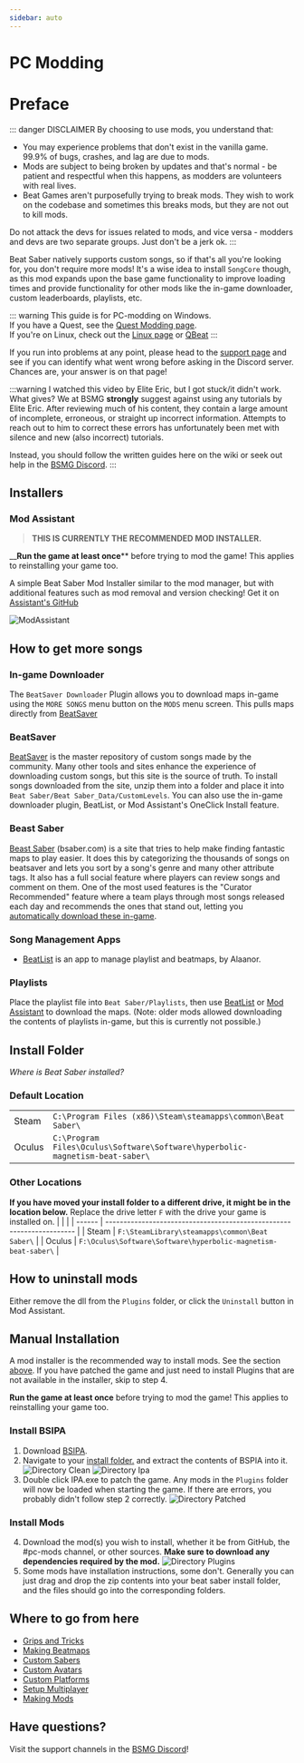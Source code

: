```yaml
---
sidebar: auto
---
```


# PC Modding
# Preface

::: danger DISCLAIMER By choosing to use mods, you understand that:
- You may experience problems that don't exist in the vanilla game. 99.9% of bugs, crashes, and lag are due to mods.
- Mods are subject to being broken by updates and that's normal - be patient and respectful when this happens, as modders are volunteers with real lives.
- Beat Games aren't purposefully trying to break mods. They wish to work on the codebase and sometimes this breaks mods, but they are not out to kill mods.

Do not attack the devs for issues related to mods, and vice versa - modders and devs are two separate groups. Just don't be a jerk ok. :::

Beat Saber natively supports custom songs, so if that's all you're looking for, you don't require more mods! It's a wise idea to install `SongCore` though, as this mod expands upon the base game functionality to improve loading times and provide functionality for other mods like the in-game downloader, custom leaderboards, playlists, etc.

::: warning This guide is for PC-modding on Windows.  
If you have a Quest, see the [Quest Modding page](/quest-modding.md).  
If you're on Linux, check out the [Linux page](/modding/linux.md) or [QBeat](https://github.com/geefr/beatsaber-linux-goodies/blob/master/README.md) :::

If you run into problems at any point, please head to the [support page](./support) and see if you can identify what went wrong before asking in the Discord server. Chances are, your answer is on that page!

:::warning I watched this video by Elite Eric, but I got stuck/it didn't work. What gives? We at BSMG **strongly** suggest against using any tutorials by Elite Eric. After reviewing much of his content, they contain a large amount of incomplete, erroneous, or straight up incorrect information. Attempts to reach out to him to correct these errors has unfortunately been met with silence and new (also incorrect) tutorials.

Instead, you should follow the written guides here on the wiki or seek out help in the [BSMG Discord](https://discord.gg/beatsabermods). :::

## Installers
### Mod Assistant
> **THIS IS CURRENTLY THE RECOMMENDED MOD INSTALLER.**

__**Run the game at least once**** before trying to mod the game! This applies to reinstalling your game too.

A simple Beat Saber Mod Installer similar to the mod manager, but with additional features such as mod removal and version checking! Get it on [Assistant's GitHub](https://github.com/Assistant/ModAssistant/releases/latest)

![ModAssistant](~@images/beginners-guide/modassistant.png)

## How to get more songs
### In-game Downloader
The `BeatSaver Downloader` Plugin allows you to download maps in-game using the `MORE SONGS` menu button on the `MODS` menu screen. This pulls maps directly from [BeatSaver](https://beatsaver.com)

### BeatSaver
[BeatSaver](https://beatsaver.com) is the master repository of custom songs made by the community. Many other tools and sites enhance the experience of downloading custom songs, but this site is the source of truth. To install songs downloaded from the site, unzip them into a folder and place it into `Beat Saber/Beat Saber_Data/CustomLevels`.  You can also use the in-game downloader plugin, BeatList, or Mod Assistant's OneClick Install feature.

### Beast Saber
[Beast Saber](https://www.bsaber.com) (bsaber.com) is a site that tries to help make finding fantastic maps to play easier. It does this by categorizing the thousands of songs on beatsaver and lets you sort by a song's genre and many other attribute tags. It also has a full social feature where players can review songs and comment on them. One of the most used features is the "Curator Recommended" feature where a team plays through most songs released each day and recommends the ones that stand out, letting you [automatically download these in-game](https://bsaber.com/beatsync/).

### Song Management Apps
* [BeatList](https://github.com/Alaanor/beatlist) is an app to manage playlist and beatmaps, by Alaanor.

### Playlists
Place the playlist file into `Beat Saber/Playlists`, then use [BeatList](https://github.com/Alaanor/beatlist) or [Mod Assistant](https://github.com/Assistant/ModAssistant) to download the maps. (Note: older mods allowed downloading the contents of playlists in-game, but this is currently not possible.)

## Install Folder
_Where is Beat Saber installed?_

### Default Location
|        |                                                                                      |
| ------ | ------------------------------------------------------------------------------------ |
| Steam  | `C:\Program Files (x86)\Steam\steamapps\common\Beat Saber\`                  |
| Oculus | `C:\Program Files\Oculus\Software\Software\hyperbolic-magnetism-beat-saber\` |

### Other Locations
**If you have moved your install folder to a different drive, it might be in the location below.** Replace the drive letter `F` with the drive your game is installed on.
|        |                                                                       |
| ------ | --------------------------------------------------------------------- |
| Steam  | `F:\SteamLibrary\steamapps\common\Beat Saber\`                 |
| Oculus | `F:\Oculus\Software\Software\hyperbolic-magnetism-beat-saber\` |

## How to uninstall mods
Either remove the dll from the `Plugins` folder, or click the `Uninstall` button in Mod Assistant.

## Manual Installation
A mod installer is the recommended way to install mods. See the section [above](#installers). If you have patched the game and just need to install Plugins that are not available in the installer, skip to step 4.

**Run the game at least once** before trying to mod the game! This applies to reinstalling your game too.
### Install BSIPA
1. Download [BSIPA](https://github.com/bsmg/BeatSaber-IPA-Reloaded/releases).
2. Navigate to your [install folder.](#install-folder) and extract the contents of BSPIA into it. ![Directory Clean](~@images/beginners-guide/directory-clean.png "Directory Clean") ![Directory Ipa](~@images/beginners-guide/directory-ipa.png "Directory Ipa")
3. Double click IPA.exe to patch the game. Any mods in the `Plugins` folder will now be loaded when starting the game. If there are errors, you probably didn't follow step 2 correctly. ![Directory Patched](~@images/beginners-guide/directory-patched.png "Directory Patched")

### Install Mods
4. Download the mod(s) you wish to install, whether it be from GitHub, the #pc-mods channel, or other sources. **Make sure to download any dependencies required by the mod.** ![Directory Plugins](~@images/beginners-guide/directory-plugins.png "Directory Plugins")
5. Some mods have installation instructions, some don't. Generally you can just drag and drop the zip contents into your beat saber install folder, and the files should go into the corresponding folders.


## Where to go from here
* [Grips and Tricks](./grips-and-tricks.md)
* [Making Beatmaps](/mapping/)
* [Custom Sabers](/models/custom-sabers.md)
* [Custom Avatars](/models/custom-avatars.md)
* [Custom Platforms](/models/custom-platforms.md)
* [Setup Multiplayer](https://bs.assistant.moe/Multiplayer/)
* [Making Mods](/modding/)

## Have questions?
Visit the support channels in the [BSMG Discord](https://discord.gg/beatsabermods)!
